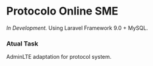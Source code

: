 # Protocolo Online SME
 
*In Development.*
Using Laravel Framework 9.0 + MySQL.

### Atual Task
AdminLTE adaptation for protocol system.
